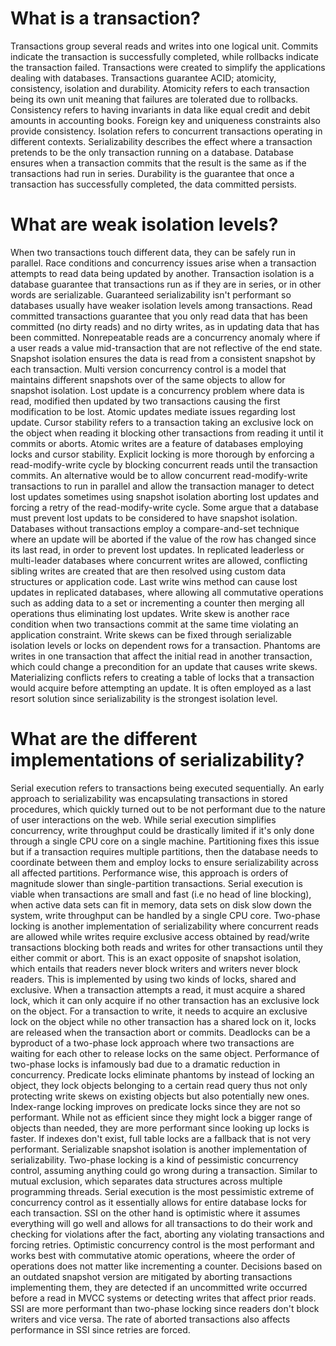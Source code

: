 # What is a transaction?

Transactions group several reads and writes into one logical unit.
Commits indicate the transaction is successfully completed, while
rollbacks indicate the transaction failed. Transactions were
created to simplify the applications dealing with databases.
Transactions guarantee ACID; atomicity, consistency, isolation
and durability. Atomicity refers to each transaction being its own
unit meaning that failures are tolerated due to rollbacks. Consistency
refers to having invariants in data like equal credit and debit amounts
in accounting books. Foreign key and uniqueness constraints also
provide consistency. Isolation refers to concurrent transactions
operating in different contexts. Serializability describes the effect
where a transaction pretends to be the only transaction running on
a database. Database ensures when a transaction commits that the
result is the same as if the transactions had run in series.
Durability is the guarantee that once a transaction has successfully
completed, the data committed persists.

# What are weak isolation levels?

When two transactions touch different data, they can be safely run in parallel.
Race conditions and concurrency issues arise when a transaction attempts to
read data being updated by another. Transaction isolation is a database guarantee
that transactions run as if they are in series, or in other words are serializable.
Guaranteed serializability isn't performant so databases usually have weaker
isolation levels among transactions. Read committed transactions guarantee that
you only read data that has been committed (no dirty reads) and no dirty writes,
as in updating data that has been committed. Nonrepeatable reads are a concurrency
anomaly where if a user reads a value mid-transaction that are not reflective of the
end state. Snapshot isolation ensures the data is read from a consistent snapshot
by each transaction. Multi version concurrency control is a model that maintains
different snapshots over of the same objects to allow for snapshot isolation.
Lost update is a concurrency problem where data is read, modified then updated
by two transactions causing the first modification to be lost. Atomic updates
mediate issues regarding lost update. Cursor stability refers to a transaction
taking an exclusive lock on the object when reading it blocking other transactions
from reading it until it commits or aborts. Atomic writes are a feature of databases
employing locks and cursor stability. Explicit locking is more thorough by
enforcing a read-modify-write cycle by blocking concurrent reads until the transaction
commits. An alternative would be to allow concurrent read-modify-write transactions
to run in parallel and allow the transaction manager to detect lost updates sometimes
using snapshot isolation aborting lost updates and forcing a retry of the read-modify-write
cycle. Some argue that a database must prevent lost updats to be considered to
have snapshot isolation. Databases without transactions employ a compare-and-set technique
where an update will be aborted if the value of the row has changed since its last read,
in order to prevent lost updates. In replicated leaderless or multi-leader databases where
concurrent writes are allowed, conflicting sibling writes are created that are then
resolved using custom data structures or application code. Last write wins method
can cause lost updates in replicated databases, where allowing all commutative operations
such as adding data to a set or incrementing a counter then merging all operations
thus eliminating lost updates. Write skew is another race condition when two transactions
commit at the same time violating an application constraint. Write skews can be fixed
through serializable isolation levels or locks on dependent rows for a transaction.
Phantoms are writes in one transaction that affect the initial read in another transaction,
which could change a precondition for an update that causes write skews. Materializing
conflicts refers to creating a table of locks that a transaction would acquire before
attempting an update. It is often employed as a last resort solution since serializability
is the strongest isolation level.

# What are the different implementations of serializability?

Serial execution refers to transactions being executed sequentially. An early
approach to serializability was encapsulating transactions in stored procedures,
which quickly turned out to be not performant due to the nature of user interactions
on the web. While serial execution simplifies concurrency, write throughput could
be drastically limited if it's only done through a single CPU core on a single machine.
Partitioning fixes this issue but if a transaction requires multiple partitions, then
the database needs to coordinate between them and employ locks to ensure serializability
across all affected partitions. Performance wise, this approach is orders of magnitude slower
than single-partition transactions. Serial execution is viable when transactions are small
and fast (i.e no head of line blocking), when active data sets can fit in memory, data
sets on disk slow down the system, write throughput can be handled by a single CPU core.
Two-phase locking is another implementation of serializability where concurrent reads are
allowed while writes require exclusive access obtained by read/write transactions blocking both
reads and writes for other transactions until they either commit or abort. This is an exact
opposite of snapshot isolation, which entails that readers never block writers and writers
never block readers. This is implemented by using two kinds of locks, shared and exclusive.
When a transaction attempts a read, it must acquire a shared lock, which it can only acquire
if no other transaction has an exclusive lock on the object. For a transaction to write,
it needs to acquire an exclusive lock on the object while no other transaction has
a shared lock on it, locks are released when the transaction abort or commits. Deadlocks
can be a byproduct of a two-phase lock approach where two transactions are waiting for
each other to release locks on the same object. Performance of two-phase locks is infamously
bad due to a dramatic reduction in concurrency. Predicate locks eliminate phantoms by instead
of locking an object, they lock objects belonging to a certain read query thus not only protecting
write skews on existing objects but also potentially new ones. Index-range locking improves on
predicate locks since they are not so performant. While not as efficient since they might lock
a bigger range of objects than needed, they are more performant since looking up locks is faster.
If indexes don't exist, full table locks are a fallback that is not very performant. Serializable
snapshot isolation is another implementation of serializability. Two-phase locking is a kind of
pessimistic concurrency control, assuming anything could go wrong during a transaction. Similar
to mutual exclusion, which separates data structures across multiple programming threads.
Serial execution is the most pessimistic extreme of concurrency control as it essentially
allows for entire database locks for each transaction. SSI on the other hand is optimistic
where it assumes everything will go well and allows for all transactions to do their work
and checking for violations after the fact, aborting any violating transactions and forcing retries.
Optimistic concurrency control is the most performant and works best with commutative atomic operations,
wheere the order of operations does not matter like incrementing a counter. Decisions based on an outdated
snapshot version are mitigated by aborting transactions implementing them, they are detected if
an uncommitted write occurred before a read in MVCC systems or detecting writes that affect prior reads.
SSI are more performant than two-phase locking since readers don't block writers and vice versa.
The rate of aborted transactions also affects performance in SSI since retries are forced.

